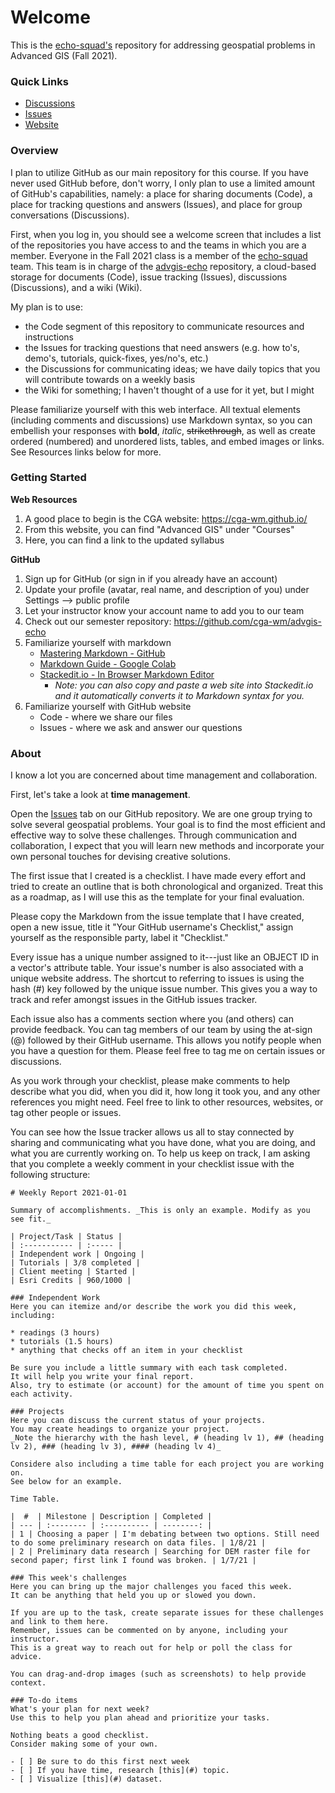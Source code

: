 # Welcome
This is the [echo-squad's](https://github.com/orgs/cga-wm/teams/echo-squad) repository for addressing geospatial problems in Advanced GIS (Fall 2021).

### Quick Links

* [Discussions](https://github.com/orgs/cga-wm/teams/echo-squad/discussions)
* [Issues](https://github.com/cga-wm/advgis-echo/issues)
* [Website](https://cga-wm.github.io/course/adv-gis/index.html)

### Overview
I plan to utilize GitHub as our main repository for this course. 
If you have never used GitHub before, don't worry, I only plan to use a limited amount of GitHub's capabilities, namely: a place for sharing documents (Code), a place for tracking questions and answers (Issues), and place for group conversations (Discussions).

First, when you log in, you should see a welcome screen that includes a list of the repositories you have access to and the teams in which you are a member.
Everyone in the Fall 2021 class is a member of the [echo-squad](https://github.com/orgs/cga-wm/teams/echo-squad) team.
This team is in charge of the [advgis-echo](https://github.com/cga-wm/advgis-echo) repository, a cloud-based storage for documents (Code), issue tracking (Issues), discussions (Discussions), and a wiki (Wiki).

My plan is to use: 

* the Code segment of this repository to communicate resources and instructions
* the Issues for tracking questions that need answers (e.g. how to's, demo's, tutorials, quick-fixes, yes/no's, etc.)
* the Discussions for communicating ideas; we have daily topics that you will contribute towards on a weekly basis
* the Wiki for something; I haven't thought of a use for it yet, but I might

Please familiarize yourself with this web interface.
All textual elements (including comments and discussions) use Markdown syntax, so you can embellish your responses with **bold**, *italic*, ~~strikethrough~~, as well as create ordered (numbered) and unordered lists, tables, and embed images or links.
See Resources links below for more.

### Getting Started 

**Web Resources**

1. A good place to begin is the CGA website: https://cga-wm.github.io/
1. From this website, you can find "Advanced GIS" under "Courses"
1. Here, you can find a link to the updated syllabus

**GitHub**

1. Sign up for GitHub (or sign in if you already have an account)
1. Update your profile (avatar, real name, and description of you) under Settings --> public profile
1. Let your instructor know your account name to add you to our team
1. Check out our semester repository: https://github.com/cga-wm/advgis-echo
1. Familiarize yourself with markdown
    * [Mastering Markdown - GitHub](https://guides.github.com/features/mastering-markdown/)
    * [Markdown Guide - Google Colab](https://colab.research.google.com/notebooks/markdown_guide.ipynb)
    * [Stackedit.io - In Browser Markdown Editor](https://stackedit.io/)
        - _Note: you can also copy and paste a web site into Stackedit.io and it automatically converts it to Markdown syntax for you._
1. Familiarize yourself with GitHub website
    * Code - where we share our files
    * Issues - where we ask and answer our questions

### About
I know a lot you are concerned about time management and collaboration.

First, let's take a look at **time management**.

Open the [Issues](https://github.com/cga-wm/advgis-echo/issues) tab on our GitHub repository.
We are one group trying to solve several geospatial problems. 
Your goal is to find the most efficient and effective way to solve these challenges.
Through communication and collaboration, I expect that you will learn new methods and incorporate your own personal touches for devising creative solutions.

The first issue that I created is a checklist.
I have made every effort and tried to create an outline that is both chronological and organized. 
Treat this as a roadmap, as I will use this as the template for your final evaluation.

Please copy the Markdown from the issue template that I have created, open a new issue, title it "Your GitHub username's Checklist," assign yourself as the responsible party, label it "Checklist."

Every issue has a unique number assigned to it---just like an OBJECT ID in a vector's attribute table.
Your issue's number is also associated with a unique website address.
The shortcut to referring to issues is using the hash (#) key followed by the unique issue number.
This gives you a way to track and refer amongst issues in the GitHub issues tracker.

Each issue also has a comments section where you (and others) can provide feedback.
You can tag members of our team by using the at-sign (@) followed by their GitHub username.
This allows you notify people when you have a question for them.
Please feel free to tag me on certain issues or discussions.

As you work through your checklist, please make comments to help describe what you did, when you did it, how long it took you, and any other references you might need.
Feel free to link to other resources, websites, or tag other people or issues.

You can see how the Issue tracker allows us all to stay connected by sharing and communicating what you have done, what you are doing, and what you are currently working on.
To help us keep on track, I am asking that you complete a weekly comment in your checklist issue with the following structure:

```
# Weekly Report 2021-01-01

Summary of accomplishments. _This is only an example. Modify as you see fit._

| Project/Task | Status |
| :----------- | :----- |
| Independent work | Ongoing |
| Tutorials | 3/8 completed |
| Client meeting | Started |
| Esri Credits | 960/1000 |

### Independent Work
Here you can itemize and/or describe the work you did this week, including:

* readings (3 hours)
* tutorials (1.5 hours)
* anything that checks off an item in your checklist

Be sure you include a little summary with each task completed.
It will help you write your final report.
Also, try to estimate (or account) for the amount of time you spent on each activity.

### Projects
Here you can discuss the current status of your projects.
You may create headings to organize your project. 
_Note the hierarchy with the hash level, # (heading lv 1), ## (heading lv 2), ### (heading lv 3), #### (heading lv 4)_

Considere also including a time table for each project you are working on.
See below for an example.

Time Table.

|  #  | Milestone | Description | Completed |
| --- | :-------- | :---------- | --------: |
| 1 | Choosing a paper | I'm debating between two options. Still need to do some preliminary research on data files. | 1/8/21 |
| 2 | Preliminary data research | Searching for DEM raster file for second paper; first link I found was broken. | 1/7/21 |

### This week's challenges
Here you can bring up the major challenges you faced this week. 
It can be anything that held you up or slowed you down.

If you are up to the task, create separate issues for these challenges and link to them here.
Remember, issues can be commented on by anyone, including your instructor.
This is a great way to reach out for help or poll the class for advice.

You can drag-and-drop images (such as screenshots) to help provide context.

### To-do items
What's your plan for next week? 
Use this to help you plan ahead and prioritize your tasks.

Nothing beats a good checklist.
Consider making some of your own.

- [ ] Be sure to do this first next week
- [ ] If you have time, research [this](#) topic.
- [ ] Visualize [this](#) dataset.

```

